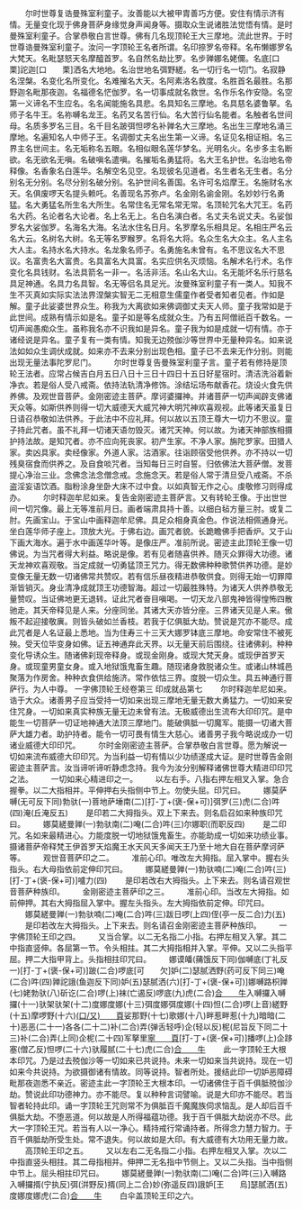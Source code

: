 <!-- { "loadSidebar": true } -->
　　尔时世尊复诰曼殊室利童子。汝善能以大被甲胄善巧方便。安住有情示济有情。无量变化现于佛身菩萨身缘觉身声闻身等。摄取众生说诸胜法觉悟有情。是时曼殊室利童子。合掌恭敬白言世尊。佛有几名现顶轮王大三摩地。流此世界。于时世尊诰曼殊室利童子。汝问一字顶轮王名者所谓。名印捺罗名帝释。名布懒娜罗名大梵天。名毗瑟怒天名摩醯首罗。名自然名劫比罗。名步亸娜名姥儞。名底[口　　栗]詑迦[口　　栗]洒名大地地。名治世地名弭野縒。名一切行名一切门。名寂静名涅槃。名变化名所变化。名难摧名大天。名阿素洛名救度。名胜首名最胜。名那野迦名毗那夜迦。名福德名恾伽罗。名一切事成就名救世。名作乐名作安隐。名空第一义谛名不生应名。名名闻能施名具悲。名具知名三摩地。名具慈名婆鲁拏。名师子名牛王。名祢嚩名龙王。名药叉名苦行仙。名大苦行仙名能者。名触者名世间母。名质多罗名三目。名千目名跛弭怛啰名补亸名大三摩地。名出生三摩地名涌三摩地。名遍知名人中师子王。名调御丈夫名出生第一义谛。名证见名相证相。名三界主名世间主。名无垢称名五眼。名相似眼名莲华梦名。光明名火。名步多主名断欲。名无欲名无嗔。名破嗔名遣嗔。名摧垢名勇猛将。名大王名护世。名治地名帝释像。名香象名白莲华。名解空名见空。名现彼名见道者。名生者名无生者。名分别名无分别。名尽分别名破分别。名护世间名善国。名许可名焰摩王。名施财名水天。名俱废啰天名提头赖吒。名善现名苏弥卢。名金刚名谕金刚。名妙妙行名勇猛。名大勇猛名所生名大所生。名常住名无常名常无常。名顶轮咒名大咒王。名药名大药。名论者名大论者。名上名无上。名白名演白者。名丈夫名说丈夫。名娑伽罗名大娑伽罗。名海名大海。名法水住名日月。名罗摩名乐相具足。名相庄严名云名大云。名树名大树。名无等名罗睺罗。名将名大将。名众生名大众主。名人主名大人主。名持水名大持水。名龙象名师子。名勇施名未曾有。名不思议名大不思议。名富贵名大富贵。名具富名大具富。名实应供名灭烦恼。名解术名行术。名作变化名具钱财。名法具箭名一非一。名活非活。名山名大山。名无能坏名乐行慈名具足神通。名具力名具智。名无等侣名具足光。汝曼殊室利童子有一类人。知我不生不灭真如实际实法法界涅槃实智无二无相意生儒童作者受者知者见者。作如是解。童子此娑婆世界众生。称我为大离欲如来佛调御丈夫天人师。童子我常如是于此世间。成熟有情示如是名。童子如是等名成就众生。乃有五阿僧祇百千数名。一切声闻愚痴众生。虽称我名亦不识我如是异名。童子我为如是成就一切有情。亦于诸经说是异名。童子复有一类有情。知我无边殑伽沙等世界中无量种异名。如来说法如如众生调伏成就。如来亦不去来分别出现色相。童子已不去来无作分别。则能出现无量法事陀罗尼门。
　　尔时世尊复告曼殊室利童子言。童子若有修持是顶轮王法者。应常占候吉白月五日八日十三日十四日十五日好星宿时。清洁洗浴着新净衣。若是俗人受八戒斋。依持法轨清净修饰。涂结坛场布献香花。烧设火食先供养佛。及观世音菩萨。金刚密迹主菩萨。摩诃婆攞神。并诸菩萨一切声闻辟支佛诸天众等。如斯供养则得一切大威德天大威咒神大明咒神欢喜观视。此等诸天虽复日日请召恭敬如法供养。于此法中不应礼拜。何以故以五顶王尊大一切力不思议。童子持此咒者。虽不礼拜一切诸天语勿毁灭。诸咒天神。何以故。为诸天神部族相摄护持法故。是知咒者。亦不应向死丧家。初产生家。不净人家。旃陀罗家。田猎人家。卖凶具家。卖经像家。外道人家。沽酒家。往诣顾宿受他供养。亦不持以一切残臭宿食而供养之。及自食啖咒者。当知每日三时自誓。归依佛法大菩萨僧。发菩提心净治三业。念佛念法念僧念戒。念施念天。若是俗人常于清旦受八戒斋。不杀盗淫妄语饮酒。脂粉涂身坐卧大床不过中食。以如真智无作之心。虔敬修习则得成办。
　　尔时释迦牟尼如来。复告金刚密迹主菩萨言。又有转轮王像。于出世世间一切咒像。最上无等准前月日。画者端肃具持十善。以细白毡方量三肘。或复二肘。先画宝山。于宝山中画释迦牟尼佛。具足众相身真金色。作说法相佩通身光。坐白莲华师子座上。顶放大光。于佛右边。画咒者貌。长跪瞻佛手把香炉。又于山下画大海水。遍于水中画莲华叶等。是像庄严。准前所说。密迹主此顶轮王像一切佛说。为当咒者得大利益。略说是像。若有见者随喜供养。随灭众罪得大功德。诸天龙神欢喜观敬。当定成就一切勇猛顶王咒力。得无数佛种种歌赞供养功德。是妙变像无量无数一切诸佛常共赞叹。若有信乐昼夜精进恭敬供食。则得无始一切罪障渐皆销灭。身业清净成就顶王功德智海。超过一切最胜殊特。为诸天人供养恭敬无量赞叹。当证佛地更无退转。证此咒者奋目嗔喝。一切天龙八部鬼神皆得惶怖四散驰走。其天帝释见是人来。分座同坐。其诸大天亦皆分座。三界诸天见是人来。傲叛不起迎接敬廙。则皆头破如兰香枝。若我于亿俱胝大劫。赞说是咒亦不能尽。成此咒者是人名证最上悉地。当为住寿三十三天大娜罗钵底三摩地。命安常住不被死殃。受天位毕变身如佛。证五神通弃此天界。以无量天前后围绕。往诸佛刹。种种变化导诱众生。随诸佛刹现帝释身。或现金刚身。或现大梵天身。或现伊首罗天身。或现童男童女身。或入地狱饿鬼畜生趣。随现诸身救脱诸众生。或诸山林城邑聚落为作房舍。种种衣食供给施济。常作依怙三界。度脱一切众生。具五神通行菩萨行。为人中尊。
一字佛顶轮王经卷第三
印成就品第七
　　尔时释迦牟尼如来。诰于大众。诸善男子应当受持一切如来出现三摩地无量无数大勇猛力。一切如来安住咒身。一切如来真实种族无量无边未曾有法。无极威德出生流布大印印咒。是中能生一切菩萨一切证地神通大法顶三摩地门。能破俱胝一切魔军。能摄一切诸大菩萨大雄力者。助护持者。能令一切可畏有情生大慈心。诸善男子我今略说成办一切诸业威德大印印咒。
　　尔时金刚密迹主菩萨。合掌恭敬白言世尊。愿为解说一切如来流布威德大印印咒。为当利益一切有情以少功绩遂成大证。是时世尊告金刚密迹主菩萨言。汝当谛听谛听静虑念持。我今为汝分别解释诸佛世尊大精进印印咒之法。
　　一切如来心精进印之一。
　　以左右手。八指右押左相叉入掌。急合握拳。以二大指相并。平伸押右头指侧中节上。勿使头屈。印咒曰。
　　娜莫萨嚩(无可反下同)勃驮(一)菩地萨埵南(二)[打-丁+(褒-保+可)]弭罗(三)虎(二合)吽(四)淹(丘淹反五)
　　是印若二大拇指头。双上下来去。则名启召如来种族印咒曰。
　　娜莫縒曼亸(一)勃驮南(二)唵(二合)吽(三)尔娜职(而职反四)
　　是二印咒。名如来最精进心。力能度脱一切地狱饿鬼畜生。亦能助成一切如来功绩业事。摄诸菩萨帝释梵王伊首罗天焰魔王水天风天多闻天王乃至十地大自在菩萨摩诃萨等。
　　观世音菩萨印之二。
　　准前心印。唯改左大拇指。屈入掌中。握右头指头。右大母指依前定伸印咒曰。
　　娜莫縒曼亸(一)勃驮喃(二)唵(二合)吽(三)[打-丁+(褒-保+可)]嚧力(四)
　　是印若改右大拇指头。上下来去。则名请召观世音菩萨种族印。
　　金刚密迹主菩萨印之三。
　　准前心印。当改左大拇指。如前伸押。其右大拇指屈入掌中。握左头指头。左大拇指依前定伸。印咒曰。
　　娜莫縒曼亸(一)勃驮喃(二)唵(二合)吽(三)跋日啰(上四)侄(亭一反二合)力(五)
　　是印若改左大拇指头。上下来去。则名请召金刚密迹主菩萨种族印。
　　一字佛顶轮王印之四。
　　又当合掌。以二无名指二小指。右押左相叉入掌。其二中指直竖伸。各屈第一节。令头相拄。其二大拇指相并入掌。平伸。又以二头指平屈。押二大指甲背上。头指相拄印咒曰。
　　娜谟皤(蒱饿反下同)伽嚩底(丁礼反一)[打-丁+(褒-保+可)]跛(二合)啰底[可　　欠]妒(二)瑟腻洒野(药可反下同三)唵(二合)吽(四)亸詑誐(鱼迦反下同)妒(五)瑟腻洒(六)[打-丁+(褒-保+可)]娜嚩路枳亸(七)姥勃驮(八)斫讫(二合)啰(上)袜(亡遏反)啰底(九)虎(二合)[合　　牛](十)入嚩攞入嚩攞(十一)驮架驮架(十二)度娜度娜(十三)弭度娜弭度娜(十四)怛(二合)啰(上音)縒野(十五)摩啰野(十六)[(口/又)　　頁](乌骨反下同)娑那野(十七)歌娜(十八)畔惹畔惹(十九)暗暗(二十)恶恶(二十一)各各(二十二)补(二合)弄(弹舌轻呼)企(轻以反)柅(尼旨反下同二十三)补(二合)弄(上同)企柅(二十四)军拏里[寧　　頁](女井反下同二十五)[打-丁+(褒-保+可)]播啰(上)企跢塞(僧乙反)怛啰(二十六)驮履腻(二十七)虎(二合)[合　　牛](二十八)
　　此一字顶轮王大根本印咒。乃是过去殑伽沙等一切如来已共说持。未来一切如来当共说持。现在一切如来今共说持。为欲摄御诸有情故。同等说持。智者所处。援结此印一切妒恶障碍毗那夜迦悉不亲近。密迹主此一字顶轮王大根本印。一切诸佛住于百千俱胝殑伽沙劫。赞说此印功德神力。亦不能尽。复以种种言词譬喻。说是大印亦不能尽。若当智者轮持此印。诵一字顶轮王咒则常不为俱胝百千魔魔族伺求恼乱。是人却后百千俱胝大劫。不堕恶道。何以故是人所得福蕴功德。我于百千俱胝大劫说亦不尽。此大一字顶轮王咒。若当有人以一净心。精持戒行常诵持者。所得念力慧力智力。于百千俱胝劫所受生处。常不退失。何以故如是大印。有大威德有大功用无量力故。
　　高顶轮王印之五。
　　又以左右二无名指二小指。右押左相叉入掌。次以二中指直竖头相拄。其二母指相并。伸押二无名指中节侧上。又以二头指。当中指侧中节上。屈头相拄印咒曰。
　　娜莫縒曼亸(一)勃驮南(二)唵(二合)吽(三)入嚩路入嚩攞揟(宁执反)弭(洴野反)揟(同上二合)妙(弥遥反四)誐妒[王　　烏]瑟腻洒(五)度娜度娜虎(二合)[合　　牛](六)
　　白伞盖顶轮王印之六。
